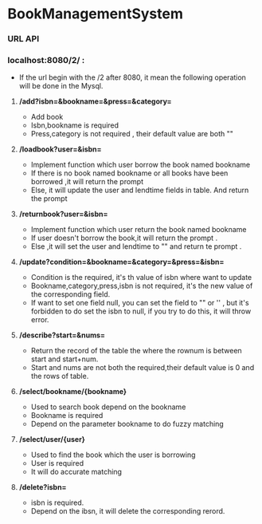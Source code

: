 # BookManagementSystem


### URL API

### localhost:8080/2/ : 
- If the url begin with the /2 after 8080, it mean the following operation will be done in the Mysql.


1. **/add?isbn=&bookname=&press=&category=**
    - Add book
    - Isbn,bookname is required
    - Press,category is not required , their default value are both ""
   
2. **/loadbook?user=&isbn=**
    - Implement function which user borrow the book named bookname
    - If there is no book named bookname or all books have  been borrowed ,it will return the prompt 
    - Else, it will update the user and lendtime fields in table. And return the prompt 
    
3. **/returnbook?user=&isbn=**
    - Implement function which user return the book named bookname
    - If user doesn't borrow the book,it will return the prompt .
    - Else ,it will set the user and lendtime to "" and return te prompt .
    
4. **/update?condition=&bookname=&category=&press=&isbn=**
    - Condition is the required, it's th value of isbn where want to update
    - Bookname,category,press,isbn is not required, it's the new value of the corresponding field.
    - If want to set one field null, you can set the field to "" or '' , but it's forbidden to do set the isbn to null, if you try to do this, it will throw error. 

5. **/describe?start=&nums=**
    - Return the record of the table the where the rownum is between start and start+num.
    - Start and nums are not  both the required,their default value is 0 and the rows of table.

6. **/select/bookname/{bookname}**
    - Used to search book depend on the bookname
    - Bookname is required
    - Depend on the parameter bookname to do fuzzy matching 
    
7. **/select/user/{user}**
    - Used to find the book which the user is borrowing
    - User is required
    - It will do accurate matching
    
8. **/delete?isbn=**
    - isbn is required.
    - Depend on the ibsn, it will  delete the corresponding rerord.
    
